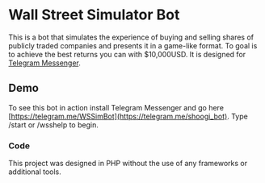 # Wall Street Simulator Bot

This is a bot that simulates the experience of buying and selling shares of publicly traded companies and presents it in a game-like format. To goal is to achieve the best returns you can with $10,000USD. It is designed for [Telegram Messenger](https://telegram.org). 

## Demo

To see this bot in action install Telegram Messenger and go here [https://telegram.me/WSSimBot](https://telegram.me/shoogi_bot). Type /start or /wsshelp to begin.

### Code

This project was designed in PHP without the use of any frameworks or additional tools. 


